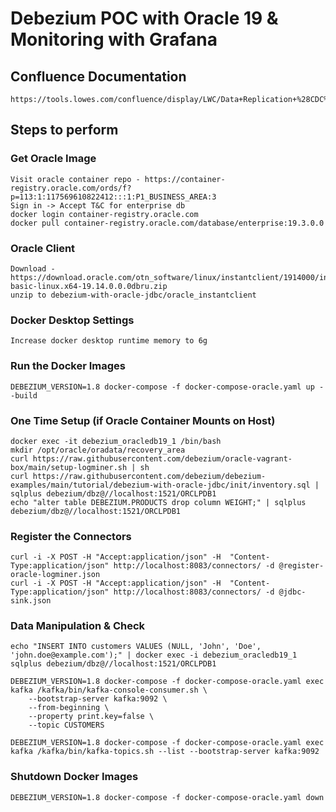 # Debezium POC with Oracle 19 & Monitoring with Grafana

## Confluence Documentation
    https://tools.lowes.com/confluence/display/LWC/Data+Replication+%28CDC%29+on+Oracle+DB+using+Debezium

## Steps to perform

### Get Oracle Image
    Visit oracle container repo - https://container-registry.oracle.com/ords/f?p=113:1:117569610822412:::1:P1_BUSINESS_AREA:3
    Sign in -> Accept T&C for enterprise db
    docker login container-registry.oracle.com
    docker pull container-registry.oracle.com/database/enterprise:19.3.0.0

### Oracle Client
    Download - https://download.oracle.com/otn_software/linux/instantclient/1914000/instantclient-basic-linux.x64-19.14.0.0.0dbru.zip
    unzip to debezium-with-oracle-jdbc/oracle_instantclient

### Docker Desktop Settings
    Increase docker desktop runtime memory to 6g

### Run the Docker Images
    DEBEZIUM_VERSION=1.8 docker-compose -f docker-compose-oracle.yaml up --build

### One Time Setup (if Oracle Container Mounts on Host)
    docker exec -it debezium_oracledb19_1 /bin/bash
    mkdir /opt/oracle/oradata/recovery_area
    curl https://raw.githubusercontent.com/debezium/oracle-vagrant-box/main/setup-logminer.sh | sh
    curl https://raw.githubusercontent.com/debezium/debezium-examples/main/tutorial/debezium-with-oracle-jdbc/init/inventory.sql | sqlplus debezium/dbz@//localhost:1521/ORCLPDB1
    echo "alter table DEBEZIUM.PRODUCTS drop column WEIGHT;" | sqlplus debezium/dbz@//localhost:1521/ORCLPDB1

### Register the Connectors
    curl -i -X POST -H "Accept:application/json" -H  "Content-Type:application/json" http://localhost:8083/connectors/ -d @register-oracle-logminer.json
    curl -i -X POST -H "Accept:application/json" -H  "Content-Type:application/json" http://localhost:8083/connectors/ -d @jdbc-sink.json

### Data Manipulation & Check
    echo "INSERT INTO customers VALUES (NULL, 'John', 'Doe', 'john.doe@example.com');" | docker exec -i debezium_oracledb19_1 sqlplus debezium/dbz@//localhost:1521/ORCLPDB1

    DEBEZIUM_VERSION=1.8 docker-compose -f docker-compose-oracle.yaml exec kafka /kafka/bin/kafka-console-consumer.sh \
        --bootstrap-server kafka:9092 \
        --from-beginning \
        --property print.key=false \
        --topic CUSTOMERS

    DEBEZIUM_VERSION=1.8 docker-compose -f docker-compose-oracle.yaml exec kafka /kafka/bin/kafka-topics.sh --list --bootstrap-server kafka:9092


### Shutdown Docker Images
    DEBEZIUM_VERSION=1.8 docker-compose -f docker-compose-oracle.yaml down
